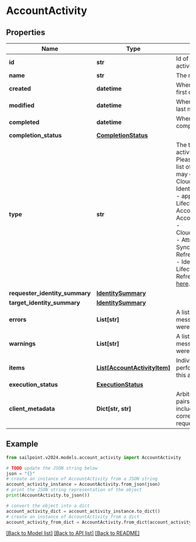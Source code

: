 # AccountActivity


## Properties

Name | Type | Description | Notes
------------ | ------------- | ------------- | -------------
**id** | **str** | Id of the account activity | [optional] 
**name** | **str** | The name of the activity | [optional] 
**created** | **datetime** | When the activity was first created | [optional] 
**modified** | **datetime** | When the activity was last modified | [optional] 
**completed** | **datetime** | When the activity was completed | [optional] 
**completion_status** | [**CompletionStatus**](CompletionStatus.md) |  | [optional] 
**type** | **str** | The type of action the activity performed.  Please see the following list of types.  This list may grow over time.  - CloudAutomated - IdentityAttributeUpdate - appRequest - LifecycleStateChange - AccountStateUpdate - AccountAttributeUpdate - CloudPasswordRequest - Attribute Synchronization Refresh - Certification - Identity Refresh - Lifecycle Change Refresh   [Learn more here](https://documentation.sailpoint.com/saas/help/search/searchable-fields.html#searching-account-activity-data).  | [optional] 
**requester_identity_summary** | [**IdentitySummary**](IdentitySummary.md) |  | [optional] 
**target_identity_summary** | [**IdentitySummary**](IdentitySummary.md) |  | [optional] 
**errors** | **List[str]** | A list of error messages, if any, that were encountered. | [optional] 
**warnings** | **List[str]** | A list of warning messages, if any, that were encountered. | [optional] 
**items** | [**List[AccountActivityItem]**](AccountActivityItem.md) | Individual actions performed as part of this account activity | [optional] 
**execution_status** | [**ExecutionStatus**](ExecutionStatus.md) |  | [optional] 
**client_metadata** | **Dict[str, str]** | Arbitrary key-value pairs, if any were included in the corresponding access request | [optional] 

## Example

```python
from sailpoint.v2024.models.account_activity import AccountActivity

# TODO update the JSON string below
json = "{}"
# create an instance of AccountActivity from a JSON string
account_activity_instance = AccountActivity.from_json(json)
# print the JSON string representation of the object
print(AccountActivity.to_json())

# convert the object into a dict
account_activity_dict = account_activity_instance.to_dict()
# create an instance of AccountActivity from a dict
account_activity_from_dict = AccountActivity.from_dict(account_activity_dict)
```
[[Back to Model list]](../README.md#documentation-for-models) [[Back to API list]](../README.md#documentation-for-api-endpoints) [[Back to README]](../README.md)



